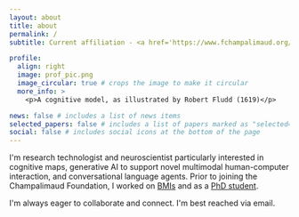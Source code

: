 ```yaml
---
layout: about
title: about
permalink: /
subtitle: Current affiliation - <a href='https://www.fchampalimaud.org/champalimaud-research'>Champalimaud Foundation</a>.

profile:
  align: right
  image: prof_pic.png
  image_circular: true # crops the image to make it circular
  more_info: >
    <p>A cognitive model, as illustrated by Robert Fludd (1619)</p>

news: false # includes a list of news items
selected_papers: false # includes a list of papers marked as "selected={true}"
social: false # includes social icons at the bottom of the page
---
```


I'm research technologist and neuroscientist particularly interested in cognitive maps, generative AI to support novel multimodal human-computer interaction, and conversational language agents. Prior to joining the Champalimaud Foundation, I worked on [BMIs](https://www.kernel.com/) and as a [PhD student](https://is.mpg.de/person/elacosse).


I'm always eager to collaborate and connect. I'm best reached via email.

